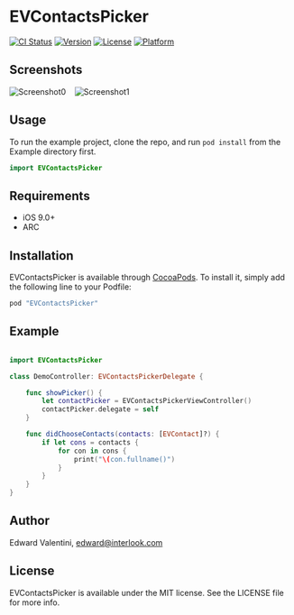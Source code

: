 # EVContactsPicker

[![CI Status](http://img.shields.io/travis/edwardvalentini/EVContactsPicker.svg?style=flat)](https://travis-ci.org/edwardvalentini/EVContactsPicker)
[![Version](https://img.shields.io/cocoapods/v/EVContactsPicker.svg?style=flat)](http://cocoapods.org/pods/EVContactsPicker)
[![License](https://img.shields.io/cocoapods/l/EVContactsPicker.svg?style=flat)](http://cocoapods.org/pods/EVContactsPicker)
[![Platform](https://img.shields.io/cocoapods/p/EVContactsPicker.svg?style=flat)](http://cocoapods.org/pods/EVContactsPicker)


## Screenshots

![Screenshot0][img0] &nbsp;&nbsp; ![Screenshot1][img1]

## Usage

To run the example project, clone the repo, and run `pod install` from the Example directory first.

```swift
import EVContactsPicker
```

## Requirements

* iOS 9.0+
* ARC


## Installation

EVContactsPicker is available through [CocoaPods](http://cocoapods.org). To install
it, simply add the following line to your Podfile:

```ruby
pod "EVContactsPicker"
```

## Example

```swift

import EVContactsPicker

class DemoController: EVContactsPickerDelegate {

    func showPicker() {
        let contactPicker = EVContactsPickerViewController()
        contactPicker.delegate = self
    }

    func didChooseContacts(contacts: [EVContact]?) {
        if let cons = contacts {
            for con in cons {
                print("\(con.fullname()")
            }
        }
    }
}

```


## Author

Edward Valentini, edward@interlook.com

## License

EVContactsPicker is available under the MIT license. See the LICENSE file for more info.

[img0]:https://raw.githubusercontent.com/edwardvalentini/EVContactsPicker/master/Screenshots/screenshot0.png
[img1]:https://raw.githubusercontent.com/edwardvalentini/EVContactsPicker/master/Screenshots/screenshot1.png

